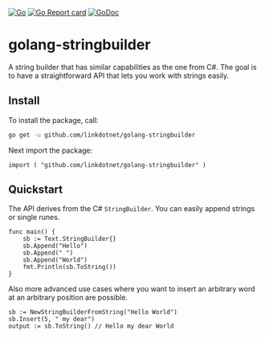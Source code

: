 [![Go](https://github.com/linkdotnet/golang-stringbuilder/actions/workflows/go.yml/badge.svg)](https://github.com/linkdotnet/golang-stringbuilder/actions/workflows/go.yml)
[![Go Report card](https://img.shields.io/badge/go%20report-A+-brightgreen.svg?style=flat)](https://img.shields.io/badge/go%20report-A+-brightgreen.svg?style=flat)
[![GoDoc](https://pkg.go.dev/badge/github.com/linkdotnet/golang-stringbuilder?status.svg)](https://pkg.go.dev/github.com/linkdotnet/golang-stringbuilder?tab=doc)

# golang-stringbuilder
A string builder that has similar capabilities as the one from C#. The goal is to have a straightforward API that lets you work with strings easily.

## Install

To install the package, call:
```bash
go get -u github.com/linkdotnet/golang-stringbuilder
```

Next import the package:
```golang
import ( "github.com/linkdotnet/golang-stringbuilder" )
```

## Quickstart

The API derives from the C# `StringBuilder`. You can easily append strings or single runes.

```golang
func main() {
	sb := Text.StringBuilder{}
	sb.Append("Hello")
	sb.Append(" ")
	sb.Append("World")
	fmt.Println(sb.ToString())
}
```

Also more advanced use cases where you want to insert an arbitrary word at an arbitrary position are possible.
```golang
sb := NewStringBuilderFromString("Hello World")
sb.Insert(5, " my dear")
output := sb.ToString() // Hello my dear World
```